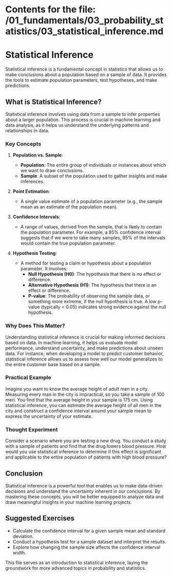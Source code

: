 # Contents for the file: /01_fundamentals/03_probability_statistics/03_statistical_inference.md

# Statistical Inference

Statistical inference is a fundamental concept in statistics that allows us to make conclusions about a population based on a sample of data. It provides the tools to estimate population parameters, test hypotheses, and make predictions.

## What is Statistical Inference?

Statistical inference involves using data from a sample to infer properties about a larger population. This process is crucial in machine learning and data analysis, as it helps us understand the underlying patterns and relationships in data.

### Key Concepts

1. **Population vs. Sample**:
   - **Population**: The entire group of individuals or instances about which we want to draw conclusions.
   - **Sample**: A subset of the population used to gather insights and make inferences.

2. **Point Estimation**:
   - A single value estimate of a population parameter (e.g., the sample mean as an estimate of the population mean).

3. **Confidence Intervals**:
   - A range of values, derived from the sample, that is likely to contain the population parameter. For example, a 95% confidence interval suggests that if we were to take many samples, 95% of the intervals would contain the true population parameter.

4. **Hypothesis Testing**:
   - A method for testing a claim or hypothesis about a population parameter. It involves:
     - **Null Hypothesis (H0)**: The hypothesis that there is no effect or difference.
     - **Alternative Hypothesis (H1)**: The hypothesis that there is an effect or difference.
     - **P-value**: The probability of observing the sample data, or something more extreme, if the null hypothesis is true. A low p-value (typically < 0.05) indicates strong evidence against the null hypothesis.

### Why Does This Matter?

Understanding statistical inference is crucial for making informed decisions based on data. In machine learning, it helps us evaluate model performance, understand uncertainty, and make predictions about unseen data. For instance, when developing a model to predict customer behavior, statistical inference allows us to assess how well our model generalizes to the entire customer base based on a sample.

### Practical Example

Imagine you want to know the average height of adult men in a city. Measuring every man in the city is impractical, so you take a sample of 100 men. You find that the average height in your sample is 175 cm. Using statistical inference, you can estimate the average height of all men in the city and construct a confidence interval around your sample mean to express the uncertainty of your estimate.

### Thought Experiment

Consider a scenario where you are testing a new drug. You conduct a study with a sample of patients and find that the drug lowers blood pressure. How would you use statistical inference to determine if this effect is significant and applicable to the entire population of patients with high blood pressure?

## Conclusion

Statistical inference is a powerful tool that enables us to make data-driven decisions and understand the uncertainty inherent in our conclusions. By mastering these concepts, you will be better equipped to analyze data and draw meaningful insights in your machine learning projects.

## Suggested Exercises

- Calculate the confidence interval for a given sample mean and standard deviation.
- Conduct a hypothesis test for a sample dataset and interpret the results.
- Explore how changing the sample size affects the confidence interval width.

This file serves as an introduction to statistical inference, laying the groundwork for more advanced topics in probability and statistics.